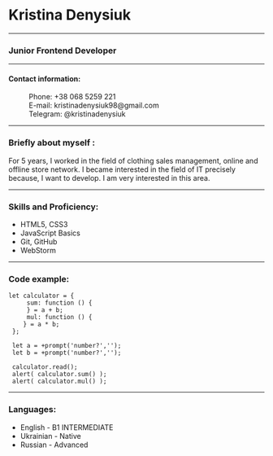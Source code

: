 # **Kristina Denysiuk**
------

### **Junior Frontend Developer**

------

#### **Contact information:** 
<dd> Phone: +38 068 5259 221 </dd>
<dd> E-mail: kristinadenysiuk98@gmail.com </dd>
<dd> Telegram: @kristinadenysiuk </dd>

------
### **Briefly about myself :**

For 5 years, I worked in the field of clothing sales management, online and offline store network. I became interested in the field of IT precisely because, I want to develop. I am very interested in this area.

----
### **Skills and Proficiency:**

- HTML5, CSS3
- JavaScript Basics
- Git, GitHub
- WebStorm
---
### **Code example:**

```
let calculator = {
     sum: function () {
     } = a + b;
     mul: function () {
    } = a * b;
 };
 
 let a = +prompt('number?','');
 let b = +prompt('number?','');

 calculator.read();
 alert( calculator.sum() );
 alert( calculator.mul() );
```
----

### **Languages:**

- English - B1 INTERMEDIATE
- Ukrainian - Native
- Russian - Advanced



